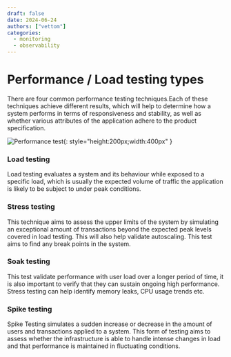 ```yaml
---
draft: false 
date: 2024-06-24
authors: ["vettom"]
categories:
  - monitoring
  - observability
---
```

# Performance / Load testing types 
There are four  common performance testing techniques.Each of these techniques achieve different results, which will help to determine how a system performs in terms of responsiveness and stability, as well as whether various attributes of the application adhere to the product specification.

![Performance test](https://vettom-images.s3.eu-west-1.amazonaws.com/generic/performance_test.jpg){: style="height:200px;width:400px" }

### Load testing
Load testing evaluates a system and its behaviour while exposed to a specific load, which is usually the expected volume of traffic the application is likely to be subject to under peak conditions.

### Stress testing
This technique aims to assess the upper limits of the system by simulating an exceptional amount of transactions beyond the expected peak levels covered in load testing. This will also help validate autoscaling. This test aims to find any break points in the system.

### Soak testing
This test validate performance with user load over a longer period of time, it is also important to verify that they can sustain ongoing high performance. Stress testing can help identify memory leaks, CPU usage trends etc.

### Spike testing
Spike Testing simulates a sudden increase or decrease in the amount of users and transactions applied to a system. This form of testing aims to assess whether the infrastructure is able to handle intense changes in load and that performance is maintained in fluctuating conditions.